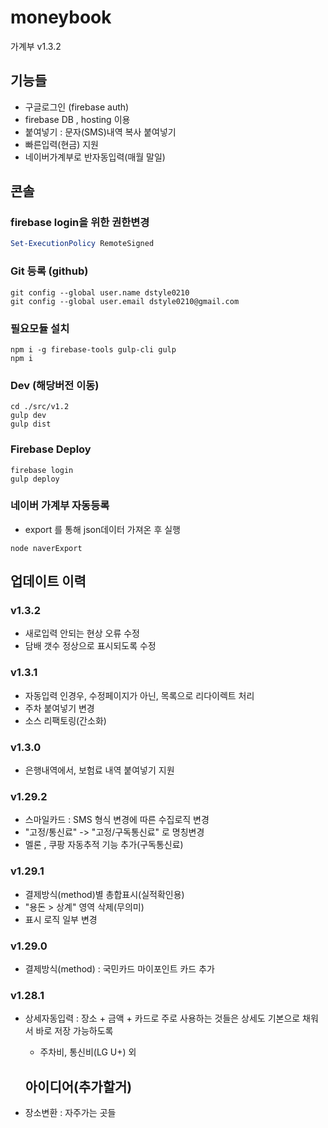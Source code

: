 # moneybook
가계부 v1.3.2

## 기능들
- 구글로그인 (firebase auth)
- firebase DB , hosting 이용
- 붙여넣기 : 문자(SMS)내역 복사 붙여넣기
- 빠른입력(현금) 지원
- 네이버가계부로 반자동입력(매월 말일)

## 콘솔
### firebase login을 위한 권한변경
```powershell
Set-ExecutionPolicy RemoteSigned
```
### Git 등록 (github)
```console
git config --global user.name dstyle0210
git config --global user.email dstyle0210@gmail.com
```

### 필요모듈 설치
```console
npm i -g firebase-tools gulp-cli gulp
npm i
```

### Dev (해당버전 이동)
```console
cd ./src/v1.2
gulp dev
gulp dist
```


### Firebase Deploy
```console
firebase login
gulp deploy
```

### 네이버 가계부 자동등록
- export 를 통해 json데이터 가져온 후 실행
```console
node naverExport
```


## 업데이트 이력
### v1.3.2
- 새로입력 안되는 현상 오류 수정
- 담배 갯수 정상으로 표시되도록 수정

### v1.3.1
- 자동입력 인경우, 수정페이지가 아닌, 목록으로 리다이렉트 처리
- 주차 붙여넣기 변경
- 소스 리팩토링(간소화)

### v1.3.0
- 은행내역에서, 보험료 내역 붙여넣기 지원


### v1.29.2
- 스마일카드 : SMS 형식 변경에 따른 수집로직 변경
- "고정/통신료" -> "고정/구독통신료" 로 명칭변경
- 멜론 , 쿠팡 자동추적 기능 추가(구독통신료)

### v1.29.1
- 결제방식(method)별 총합표시(실적확인용)
- "용돈 > 상계" 영역 삭제(무의미)
- 표시 로직 일부 변경

### v1.29.0
- 결제방식(method) : 국민카드 마이포인트 카드 추가

### v1.28.1
- 상세자동입력 : 장소 + 금액 + 카드로 주로 사용하는 것들은 상세도 기본으로 채워서 바로 저장 가능하도록
  - 주차비, 통신비(LG U+) 외



  ## 아이디어(추가할거)
- 장소변환 : 자주가는 곳들

